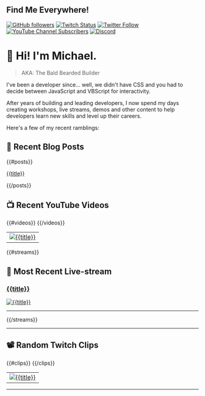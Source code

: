## Find Me Everywhere!

[![GitHub followers](https://img.shields.io/github/followers/michaeljolley?style=social)](https://github.com/michaeljolley) [![Twitch Status](https://img.shields.io/twitch/status/baldbeardedbuilder?style=social)](https://twitch.tv/baldbeardedbuilder) [![Twitter Follow](https://img.shields.io/twitter/follow/michaeljolley?style=social)](https://twitter.com/michaeljolley) [![YouTube Channel Subscribers](https://img.shields.io/youtube/channel/subscribers/UCn2FoDbv_veJB_UbrF93_jw?style=social)](https://youtube.com/baldbeardedbuilder) [![Discord](https://img.shields.io/discord/565665509350178827)](https://discord.gg/XSG7HJm)

# 👋 Hi! I'm Michael.

> AKA: The Bald Bearded Builder

I've been a developer since... well, we didn't have CSS and you had to decide between JavaScript and VBScript for interactivity.

After years of building and leading developers, I now spend my days creating workshops, live streams, demos and other content to help developers learn new skills and level up their careers.

Here's a few of my recent ramblings:

## 📝 Recent Blog Posts

{{#posts}}

[{{title}}]({{link}})

{{/posts}}

## 📺 Recent YouTube Videos

<table>
  <tr>
    {{#videos}}
    <td>
      <a href="{{{link}}}" target="_blank">
        <img style="align=center" src="{{{thumbnail}}}" alt="{{title}}"/>
      </a>
    </td>
    {{/videos}}
  </tr>
</table>

{{#streams}}

## 🚨 Most Recent Live-stream

<a href="{{{url}}}" target="_blank">
  <h3>{{title}}</h3>
  <img src="{{{thumbnail}}}" alt="{{title}}"/>
</a>

---

{{/streams}}

---

## 📽️ Random Twitch Clips

<table>
  <tr>
    {{#clips}}
    <td>
      <a href="{{{url}}}" target="_blank">
        <img src="{{{thumbnail}}}" alt="{{title}}"/>
      </a>
    </td>
    {{/clips}}
  </tr>
</table>

---

